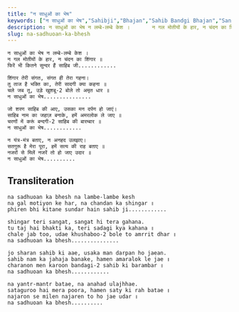 ```yaml
---
title: "न साधुओं का भेष"
keywords: ["न साधुओं का भेष","Sahibji","Bhajan","Sahib Bandgi Bhajan","Sant Kabir Bhajan","bhajan lyrics","साहिब बंदगी भजन","भजन"]
description: न साधुओं का भेष न लम्बे-लम्बे केश ।       न गल मोतीयों के हार, न चंदन का शिंगार ॥       फिरें भी कितने सुन्दर हैं साहिब जी............          शिंग
slug: na-sadhuoan-ka-bhesh
---
```


  
    न साधुओं का भेष न लम्बे-लम्बे केश ।  
    न गल मोतीयों के हार, न चंदन का शिंगार ॥  
    फिरें भी कितने सुन्दर हैं साहिब जी............  
  
    शिंगार तेरी संगत, संगत ही तेरा गहना।  
    तु ताज है भक्ति का, तेरी सादगी क्या कहना ॥  
    चले जब तू, उड़े खुशबू-2 बोले तो अमृत धार ॥  
    न साधुओं का भेष...............  
  
    जो शरण साहिब की आए, उसका मन दर्पण हो जाएं।  
    साहिब नाम का जहाज़ बनाके, हमें अमरलोक ले जाए ॥  
    चरणों में करूं बन्दगी-2 साहिब की बारम्बार ॥  
    न साधुओं का भेष............  
  
    न यंत्र-मंत्र बताए, न अनहद उलझाए।  
    सतगुरू है मेरा पूरा, हमें सत्य की राह बताए ॥  
    नजरों से मिलें नजरें तो हो जाए उदार ॥  
    न साधुओं का भेष..........  


## Transliteration

  
    na sadhuoan ka bhesh na lambe-lambe kesh  
    na gal motiyon ke har, na chandan ka shingar ॥  
    phiren bhi kitane sundar hain sahib ji............  
  
    shingar teri sangat, sangat hi tera gahana.  
    tu taj hai bhakti ka, teri sadagi kya kahana ॥  
    chale jab too, udae khushaboo-2 bole to amrrit dhar ॥  
    na sadhuoan ka bhesh...............  
  
    jo sharan sahib ki aae, usaka man darpan ho jaean.  
    sahib nam ka jahaja banake, hamen amaralok le jae ॥  
    charanon men karoon bandagi-2 sahib ki barambar ॥  
    na sadhuoan ka bhesh............  
  
    na yantr-mantr batae, na anahad ulajhhae.  
    sataguroo hai mera poora, hamen saty ki rah batae ॥  
    najaron se milen najaren to ho jae udar ॥  
    na sadhuoan ka bhesh..........  

  